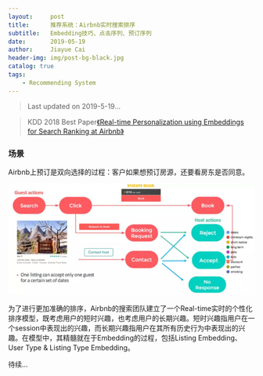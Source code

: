 ```yaml
---
layout:     post
title:      推荐系统：Airbnb实时搜索排序
subtitle:   Embedding技巧、点击序列、预订序列
date:       2019-05-19
author:     Jiayue Cai
header-img: img/post-bg-black.jpg
catalog: true
tags:
    - Recommending System
---
```


> Last updated on 2019-5-19... 

> KDD 2018 Best Paper[《Real-time Personalization using Embeddings for Search Ranking at Airbnb》](https://astro.temple.edu/~tua95067/kdd2018.pdf)

### 场景

Airbnb上预订是双向选择的过程：客户如果想预订房源，还要看房东是否同意。

![](/img/post/20190519/1.png)

为了进行更加准确的排序，Airbnb的搜索团队建立了一个Real-time实时的个性化排序模型，既考虑用户的短时兴趣，也考虑用户的长期兴趣。短时兴趣指用户在一个session中表现出的兴趣，而长期兴趣指用户在其所有历史行为中表现出的兴趣。在模型中，其精髓就在于Embedding的过程，包括Listing Embedding、User Type & Listing Type Embedding。

待续...

